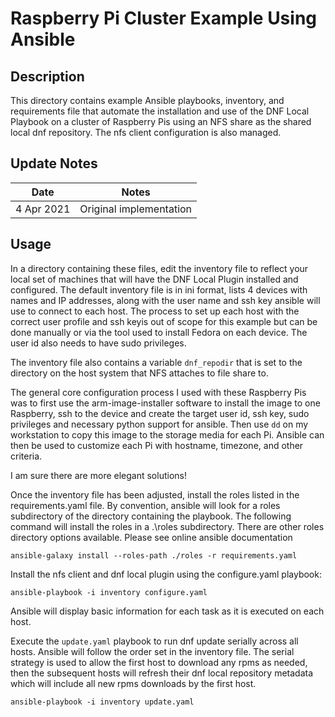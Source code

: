 Raspberry Pi Cluster Example Using Ansible
==================

## Description

This directory contains example Ansible playbooks, inventory, and requirements file that automate the installation and use of the DNF Local Playbook on a cluster of Raspberry Pis using an NFS share as the shared local dnf repository. The nfs client configuration is also managed. 

## Update Notes
Date        | Notes
----------  | -------------------------------
4 Apr 2021  | Original implementation

## Usage

In a directory containing these files, edit the inventory file to reflect your local set of machines that will have the DNF Local Plugin installed and configured. The default inventory file is in ini format, lists 4 devices with names and IP addresses, along with the user name and ssh key ansible will use to connect to each host. The process to set up each host with the correct user profile and ssh keyis out of scope for this example but can be done manually or via the tool used to install Fedora on each device. The user id also needs to have sudo privileges. 

The inventory file also contains a variable `dnf_repodir` that is set to the directory on the host system that NFS attaches to file share to.

The general core configuration process I used with these Raspberry Pis was to first use the arm-image-installer software to install the image to one Raspberry, ssh to the device and create the target user id, ssh key, sudo privileges and necessary python support for ansible. Then use `dd` on my workstation to copy this image to the storage media for each Pi. Ansible can then be used to customize each Pi with hostname, timezone, and other criteria.

I am sure there are more elegant solutions!

Once the inventory file has been adjusted, install the roles listed in the requirements.yaml file. By convention, ansible will look for a roles subdirectory of the directory containing the playbook. The following command will install the roles in a .\roles subdirectory. There are other roles directory options available. Please see online ansible documentation

```
ansible-galaxy install --roles-path ./roles -r requirements.yaml 
```

Install the nfs client and dnf local plugin using the configure.yaml playbook:

```
ansible-playbook -i inventory configure.yaml
```

Ansible will display basic information for each task as it is executed on each host.

Execute the `update.yaml` playbook to run dnf update serially across all hosts. Ansible will follow the order set in the inventory file. The serial strategy is used to allow the first host to download any rpms as needed, then the subsequent hosts will refresh their dnf local repository metadata which will include all new rpms downloads by the first host.

```
ansible-playbook -i inventory update.yaml
```
